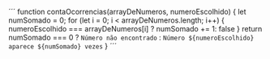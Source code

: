 ´´´
function contaOcorrencias(arrayDeNumeros, numeroEscolhido) {
  let numSomado = 0;
    for (let i = 0; i < arrayDeNumeros.length; i++) {
      numeroEscolhido === arrayDeNumeros[i] ? numSomado += 1: false
    }
    return numSomado === 0 ? `Número não encontrado` : `Número ${numeroEscolhido} aparece ${numSomado} vezes`
}
´´´
